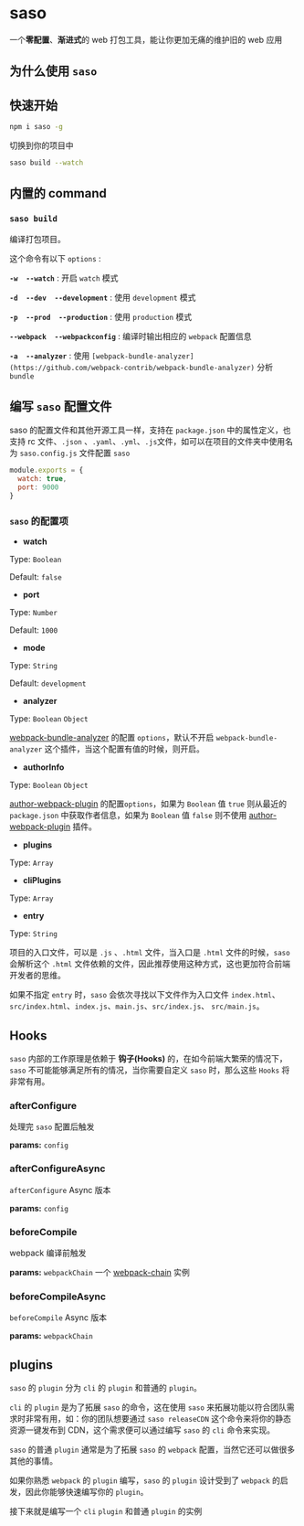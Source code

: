 # saso
一个**零配置**、**渐进式**的 web 打包工具，能让你更加无痛的维护旧的 web 应用

## 为什么使用 `saso`



## 快速开始

```bash
npm i saso -g
```

切换到你的项目中

```bash
saso build --watch
```

## 内置的 command

### `saso build`

编译打包项目。

这个命令有以下 `options` :

**`-w  --watch`** : 开启 `watch` 模式

**`-d  --dev  --development`** : 使用 `development` 模式

**`-p  --prod  --production`** : 使用 `production` 模式

**`--webpack  --webpackconfig`** : 编译时输出相应的 `webpack` 配置信息

**`-a  --analyzer`** : 使用 `[webpack-bundle-analyzer](https://github.com/webpack-contrib/webpack-bundle-analyzer)` 分析 `bundle`


## 编写 `saso` 配置文件

saso 的配置文件和其他开源工具一样，支持在 `package.json` 中的属性定义，也支持 rc 文件、`.json` 、`.yaml`、`.yml`、`.js`文件，如可以在项目的文件夹中使用名为 `saso.config.js` 文件配置 `saso`

```js
module.exports = {
  watch: true,
  port: 9000
}
```

### `saso` 的配置项

+ **watch**

Type: `Boolean`

Default: `false`

+ **port**

Type: `Number`

Default: `1000`

+ **mode**

Type: `String`

Default: `development`

+ **analyzer**

Type: `Boolean` `Object`

[webpack-bundle-analyzer](https://github.com/webpack-contrib/webpack-bundle-analyzer) 的配置 `options`，默认不开启 `webpack-bundle-analyzer` 这个插件，当这个配置有值的时候，则开启。

+ **authorInfo**

Type: `Boolean` `Object`

[author-webpack-plugin](https://github.com/huruji/author-webpack-plugin) 的配置`options`，如果为 `Boolean` 值 `true` 则从最近的 `package.json` 中获取作者信息，如果为 `Boolean` 值 `false` 则不使用 [author-webpack-plugin](https://github.com/huruji/author-webpack-plugin) 插件。

+ **plugins**

Type: `Array`

+ **cliPlugins**

Type: `Array`

+ **entry**

Type: `String`

项目的入口文件，可以是 `.js` 、`.html` 文件，当入口是 `.html` 文件的时候，`saso` 会解析这个 `.html` 文件依赖的文件，因此推荐使用这种方式，这也更加符合前端开发者的思维。

如果不指定 `entry` 时，`saso` 会依次寻找以下文件作为入口文件 `index.html`、 `src/index.html`、`index.js`、`main.js`、`src/index.js`、 `src/main.js`。


## Hooks

`saso` 内部的工作原理是依赖于 **钩子(Hooks)** 的，在如今前端大繁荣的情况下，`saso` 不可能能够满足所有的情况，当你需要自定义 `saso` 时，那么这些 `Hooks` 将非常有用。

### afterConfigure

处理完 `saso` 配置后触发

**params:** `config`

### afterConfigureAsync

`afterConfigure` Async 版本

**params:** `config`

### beforeCompile

webpack 编译前触发

**params:** `webpackChain` 一个 [webpack-chain](https://github.com/neutrinojs/webpack-chain) 实例

### beforeCompileAsync

`beforeCompile` Async 版本

**params:** `webpackChain`


## plugins

`saso` 的 `plugin` 分为 `cli` 的 `plugin` 和普通的 `plugin`。

`cli` 的 `plugin` 是为了拓展 `saso` 的命令，这在使用 `saso` 来拓展功能以符合团队需求时非常有用，如：你的团队想要通过 `saso releaseCDN` 这个命令来将你的静态资源一键发布到 CDN，这个需求便可以通过编写 `saso` 的 `cli` 命令来实现。

`saso` 的普通 `plugin` 通常是为了拓展 `saso` 的 `webpack` 配置，当然它还可以做很多其他的事情。

如果你熟悉 `webpack` 的 `plugin` 编写，`saso` 的 `plugin` 设计受到了 `webpack` 的启发，因此你能够快速编写你的 `plugin`。

接下来就是编写一个 `cli` `plugin` 和普通 `plugin` 的实例

